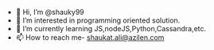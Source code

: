- 👋 Hi, I’m @shauky99
- 👀 I’m interested in programming oriented solution.
- 🌱 I’m currently learning JS,nodeJS,Python,Cassandra,etc.
- 📫 How to reach me- shaukat.ali@azilen.com

<!---
shauky99/shauky99 is a ✨ special ✨ repository because its `README.md` (this file) appears on your GitHub profile.
You can click the Preview link to take a look at your changes.
--->
